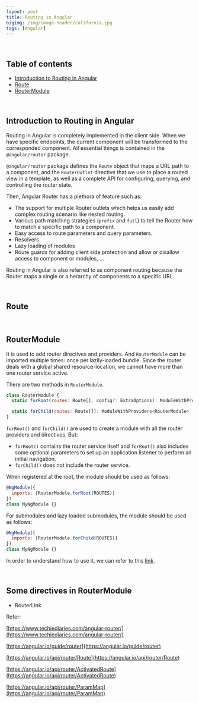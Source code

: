 ```yaml
---
layout: post
title: Routing in Angular
bigimg: /img/image-header/california.jpg
tags: [Angular]
---
```



<br>

## Table of contents
- [Introduction to Routing in Angular](#introduction-to-routing-in-angular)
- [Route](#route)
- [RouterModule](#routermodule)

<br>

## Introduction to Routing in Angular
Routing in Angular is completely implemented in the client side. When we have specific endpoints, the current component will be transformed to the corresponded component. All essential things is contained in the ```@angular/router``` package. 

```@angular/router``` package defines the ```Route``` object that maps a URL path to a component, and the ```RouterOutlet``` directive that we use to place a routed view in a template, as well as a complete API for configuring, querying, and controlling the router state.

Then, Angular Router has a plethora of feature such as:
- The support for multiple Router outlets which helps us easily add complex routing scenario like nested routing. 
- Various path matching strategies (```prefix``` and ```full```) to tell the Router how to match a specific path to a component.
- Easy access to route parameters and query parameters. 
- Resolvers
- Lazy loading of modules
- Route guards for adding client side protection and allow or disallow access to component or modules, ...

Routing in Angular is also referred to as component routing because the Router maps a single or a herarchy of components to a specific URL.

<br>

## Route






<br>

## RouterModule
It is used to add router directives and providers. And ```RouterModule``` can be imported multiple times: once per lazily-loaded bundle. Since the router deals with a global shared resource-location, we cannot have more than one router service active.

 There are two methods in ```RouterModule```. 

```javascript          
class RouterModule {
  static forRoot(routes: Route[], config?: ExtraOptions): ModuleWithProviders<RouterModule>

  static forChild(routes: Route[]): ModuleWithProviders<RouterModule>
}    
```

```forRoot()``` and ```forChild()``` are used to create a module with all the router providers and directives. But: 
- ```forRoot()``` contains the router service itself and ```forRoot()``` also includes some optional parameters to set up an application listener to perform an initial navigation.
- ```forChild()``` does not include the router service.

When registered at the root, the module should be used as follows:

```javascript
@NgModule({
  imports: [RouterModule.forRoot(ROUTES)]
})
class MyNgModule {}
```

For submodules and lazy loaded submodules, the module should be used as follows:

```javascript
@NgModule({
  imports: [RouterModule.forChild(ROUTES)]
})
class MyNgModule {}
```

In order to understand how to use it, we can refer to this [link](https://github.com/DucManhPhan/Learn-Javascript/tree/master/src/Angular/src/use-routing-module).

<br>

## Some directives in RouterModule
- RouterLink





Refer:

[https://www.techiediaries.com/angular-router/](https://www.techiediaries.com/angular-router/)

[https://angular.io/guide/router](https://angular.io/guide/router)

[https://angular.io/api/router/Route](https://angular.io/api/router/Route)

[https://angular.io/api/router/ActivatedRoute](https://angular.io/api/router/ActivatedRoute)

[https://angular.io/api/router/ParamMap](https://angular.io/api/router/ParamMap)